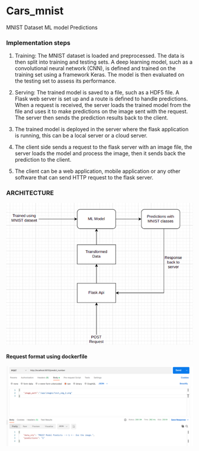 # Cars_mnist
MNIST Dataset ML model Predictions

### Implementation steps

1. Training: The MNIST dataset is loaded and preprocessed. The data is then split into training and testing sets. A deep learning model, such as a convolutional neural network (CNN), is defined and trained on the training set using a framework Keras. The model is then evaluated on the testing set to assess its performance.

2. Serving: The trained model is saved to a file, such as a HDF5 file. A Flask web server is set up and a route is defined to handle predictions. When a request is received, the server loads the trained model from the file and uses it to make predictions on the image sent with the request. The server then sends the prediction results back to the client.

3. The trained model is deployed in the server where the flask application is running, this can be a local server or a cloud server.

4. The client side sends a request to the flask server with an image file, the server loads the model and process the image, then it sends back the prediction to the client.

5. The client can be a web application, mobile application or any other software that can send HTTP request to the flask server.

### ARCHITECTURE

<img src="ML_architecture.png"></img>


#### Request format using dockerfile

<img src="POST_request.png"></img>